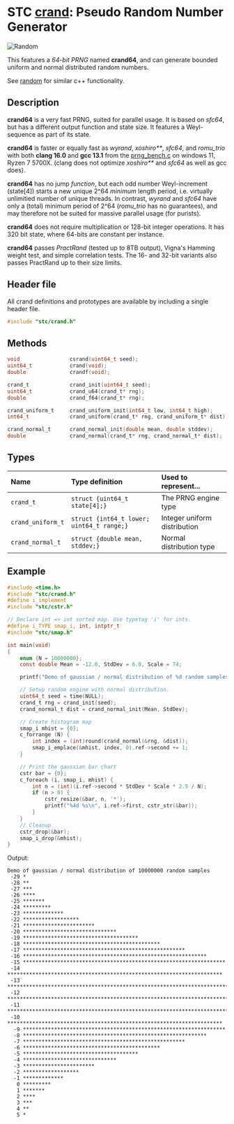 # STC [crand](../include/stc/crand.h): Pseudo Random Number Generator
![Random](pics/random.jpg)

This features a *64-bit PRNG* named **crand64**, and can generate bounded uniform and normal
distributed random numbers.

See [random](https://en.cppreference.com/w/cpp/header/random) for similar c++ functionality.

## Description

**crand64** is a very fast PRNG, suited for parallel usage. It is based on *sfc64*, but has a
different output function and state size. It features a Weyl-sequence as part of its state.

**crand64** is faster or equally fast as *wyrand*, *xoshiro\*\**, *sfc64*, and *romu_trio*
with both **clang 16.0** and **gcc 13.1** from the [prng_bench.c](../misc/benchmarks/various/prng_bench.cpp)
on windows 11, Ryzen 7 5700X. (clang does not optimize *xoshiro\*\** and *sfc64* as well as gcc does).

**crand64** has no jump *function*, but each odd number Weyl-increment (state[4]) starts a new
unique 2^64 *minimum* length period, i.e. virtually unlimitied number of unique threads.
In contrast, *wyrand* and *sfc64* have only a (total) minimum period of 2^64 (*romu_trio* has
no guarantees), and may therefore not be suited for massive parallel usage (for purists).

**crand64** does not require multiplication or 128-bit integer operations. It has 320 bit state,
where 64-bits are constant per instance.

**crand64** passes *PractRand* (tested up to 8TB output), Vigna's Hamming weight test, and simple
correlation tests. The 16- and 32-bit variants also passes PractRand up to their size limits.

## Header file

All crand definitions and prototypes are available by including a single header file.
```c
#include "stc/crand.h"
```

## Methods

```c
void                csrand(uint64_t seed);                                // seed global crand64 prng
uint64_t            crand(void);                                          // global crand_u64(rng)
double              crandf(void);                                         // global crand_f64(rng)

crand_t             crand_init(uint64_t seed);
uint64_t            crand_u64(crand_t* rng);                              // range [0, 2^64 - 1]
double              crand_f64(crand_t* rng);                              // range [0.0, 1.0)

crand_uniform_t     crand_uniform_init(int64_t low, int64_t high);        // uniform-distribution range
int64_t             crand_uniform(crand_t* rng, crand_uniform_t* dist);

crand_normal_t      crand_normal_init(double mean, double stddev);        // normal-gauss distribution
double              crand_normal(crand_t* rng, crand_normal_t* dist);
```
## Types

| Name               | Type definition                           | Used to represent...         |
|:-------------------|:------------------------------------------|:-----------------------------|
| `crand_t`          | `struct {uint64_t state[4];}`             | The PRNG engine type         |
| `crand_uniform_t`  | `struct {int64_t lower; uint64_t range;}` | Integer uniform distribution |
| `crand_normal_t`   | `struct {double mean, stddev;}`           | Normal distribution type     |

## Example
```c
#include <time.h>
#include "stc/crand.h"
#define i_implement
#include "stc/cstr.h"

// Declare int => int sorted map. Use typetag 'i' for ints.
#define i_TYPE smap_i, int, intptr_t
#include "stc/smap.h"

int main(void)
{
    enum {N = 10000000};
    const double Mean = -12.0, StdDev = 6.0, Scale = 74;

    printf("Demo of gaussian / normal distribution of %d random samples\n", N);

    // Setup random engine with normal distribution.
    uint64_t seed = time(NULL);
    crand_t rng = crand_init(seed);
    crand_normal_t dist = crand_normal_init(Mean, StdDev);

    // Create histogram map
    smap_i mhist = {0};
    c_forrange (N) {
        int index = (int)round(crand_normal(&rng, &dist));
        smap_i_emplace(&mhist, index, 0).ref->second += 1;
    }

    // Print the gaussian bar chart
    cstr bar = {0};
    c_foreach (i, smap_i, mhist) {
        int n = (int)(i.ref->second * StdDev * Scale * 2.5 / N);
        if (n > 0) {
            cstr_resize(&bar, n, '*');
            printf("%4d %s\n", i.ref->first, cstr_str(&bar));
        }
    }
    // Cleanup
    cstr_drop(&bar);
    smap_i_drop(&mhist);
}
```
Output:
```
Demo of gaussian / normal distribution of 10000000 random samples
 -29 *
 -28 **
 -27 ***
 -26 ****
 -25 *******
 -24 *********
 -23 *************
 -22 ******************
 -21 ***********************
 -20 ******************************
 -19 *************************************
 -18 ********************************************
 -17 ****************************************************
 -16 ***********************************************************
 -15 *****************************************************************
 -14 *********************************************************************
 -13 ************************************************************************
 -12 *************************************************************************
 -11 ************************************************************************
 -10 *********************************************************************
  -9 *****************************************************************
  -8 ***********************************************************
  -7 ****************************************************
  -6 ********************************************
  -5 *************************************
  -4 ******************************
  -3 ***********************
  -2 ******************
  -1 *************
   0 *********
   1 *******
   2 ****
   3 ***
   4 **
   5 *
```
